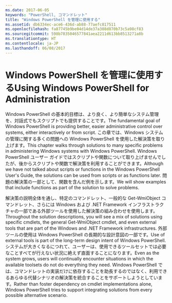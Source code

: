 ```yaml
---
ms.date: 2017-06-05
keywords: "PowerShell, コマンドレット"
title: "Windows PowerShell を管理に使用する"
ms.assetid: db6334ec-ace6-436d-ab88-77aefc817511
ms.openlocfilehash: fa87745b9be04d14de37a308d870b73c5a98cf83
ms.sourcegitcommit: 598b7835046577841aea2211d613bb8513271a8b
ms.translationtype: HT
ms.contentlocale: ja-JP
ms.lasthandoff: 06/08/2017
---
```

# <a name="using-windows-powershell-for-administration"></a><span data-ttu-id="5c260-103">Windows PowerShell を管理に使用する</span><span class="sxs-lookup"><span data-stu-id="5c260-103">Using Windows PowerShell for Administration</span></span>
<span data-ttu-id="5c260-104">Windows PowerShell の基本的目標は、より良く、より簡単なシステム管理を、対話式でもスクリプトでも提供することです。</span><span class="sxs-lookup"><span data-stu-id="5c260-104">The fundamental goal of Windows PowerShell is providing better, easier administrative control over systems, either interactively or from script.</span></span> <span data-ttu-id="5c260-105">この章では、Windows システムの管理に関する多くの問題への Windows PowerShell を使用した解決策を取り上げます。</span><span class="sxs-lookup"><span data-stu-id="5c260-105">This chapter walks through solutions to many specific problems in administering Windows systems with Windows PowerShell.</span></span> <span data-ttu-id="5c260-106">Windows PowerShell ユーザー ガイドではスクリプトや関数について取り上げませんでしたが、後からスクリプトや関数で解決策を利用することができます。</span><span class="sxs-lookup"><span data-stu-id="5c260-106">Although we have not talked about scripts or functions in the Windows PowerShell User's Guide, the solutions can be used from scripts or as functions later.</span></span> <span data-ttu-id="5c260-107">問題の解決策の一部として、関数を含んだ例を示します。</span><span class="sxs-lookup"><span data-stu-id="5c260-107">We will show examples that include functions as part of the solution to solve problems.</span></span>

<span data-ttu-id="5c260-108">解決策の説明全体を通し、特定のコマンドレット、一般的な Get-WmiObject コマンドレット、さらには Windows および .NET Framework インフラストラクチャの一部である外部ツールを使用した解決策の組み合わせを使用します。</span><span class="sxs-lookup"><span data-stu-id="5c260-108">Throughout the solution descriptions, you will see a mix of solutions using specific cmdlets, the general Get-WmiObject cmdlet, and even external tools that are part of the Windows and .NET Framework infrastructures.</span></span> <span data-ttu-id="5c260-109">外部ツールの使用は Windows PowerShell の長期的な設計意図の一部です。</span><span class="sxs-lookup"><span data-stu-id="5c260-109">Use of external tools is part of the long-term design intent of Windows PowerShell.</span></span> <span data-ttu-id="5c260-110">システムが大きくなるにつれて、ユーザーは、使用できるツールセットでは必要なことすべてが行えない状況に絶えず直面することになります。</span><span class="sxs-lookup"><span data-stu-id="5c260-110">Even as the system grows, users will continually encounter situations in which the available toolsets do not do everything they need.</span></span> <span data-ttu-id="5c260-111">Windows PowerShell では、コマンドレットの実装だけに依存することを助長するのではなく、利用できるあらゆる代替シナリオの解決策を統合することをサポートしようとしています。</span><span class="sxs-lookup"><span data-stu-id="5c260-111">Rather than foster dependency on cmdlet implementations alone, Windows PowerShell tries to support integrating solutions from every possible alternative scenario.</span></span>

